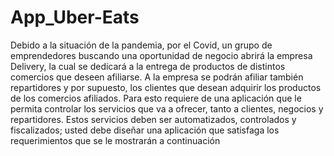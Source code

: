 # App_Uber-Eats
Debido a la situación de la pandemia, por el Covid, un grupo de 
emprendedores buscando una oportunidad de negocio abrirá la 
empresa Delivery, la cual se dedicará a la entrega de productos de 
distintos comercios que deseen afiliarse. A la empresa se podrán 
afiliar también repartidores y por supuesto, los clientes que 
desean adquirir los productos de los comercios afiliados. Para esto 
requiere de una aplicación que le permita controlar los servicios 
que va a ofrecer, tanto a clientes, negocios y repartidores. Estos 
servicios deben ser automatizados, controlados y fiscalizados; 
usted debe diseñar una aplicación que satisfaga los 
requerimientos que se le mostrarán a continuación
